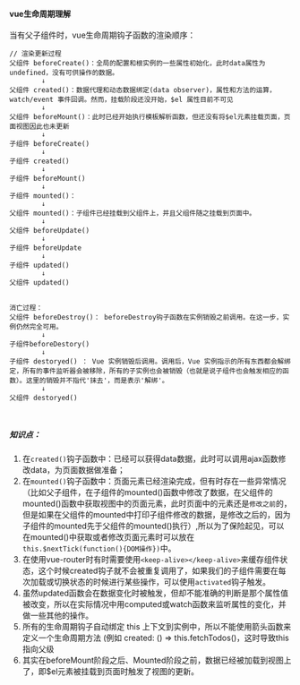 #### vue生命周期理解
当有父子组件时，vue生命周期钩子函数的渲染顺序：
```
// 渲染更新过程
父组件 beforeCreate()：全局的配置和根实例的一些属性初始化，此时data属性为undefined，没有可供操作的数据。
        ↓
父组件 created()：数据代理和动态数据绑定(data observer)，属性和方法的运算， watch/event 事件回调。然而，挂载阶段还没开始，$el 属性目前不可见
        ↓
父组件 beforeMount()：此时已经开始执行模板解析函数，但还没有将$el元素挂载页面，页面视图因此也未更新
        ↓
子组件 beforeCreate()
        ↓
子组件 created()
        ↓
子组件 beforeMount()
        ↓
子组件 mounted()：
        ↓
父组件 mounted()：子组件已经挂载到父组件上，并且父组件随之挂载到页面中。
        ↓
父组件 beforeUpdate()
        ↓
子组件 beforeUpdate
        ↓
子组件 updated()
        ↓
父组件 updated()


消亡过程：
父组件 beforeDestroy()： beforeDestroy钩子函数在实例销毁之前调用。在这一步，实例仍然完全可用。
        ↓
子组件beforeDestory()
        ↓
子组件 destoryed() ： Vue 实例销毁后调用。调用后，Vue 实例指示的所有东西都会解绑定，所有的事件监听器会被移除，所有的子实例也会被销毁（也就是说子组件也会触发相应的函数）。这里的销毁并不指代'抹去'，而是表示'解绑'。
        ↓
父组件 destoryed()

        
```
##### 知识点：
1. 在`created()`钩子函数中：已经可以获得data数据，此时可以调用ajax函数修改data，为页面数据做准备；    
2. 在`mounted()`钩子函数中：页面元素已经渲染完成，但有时存在一些异常情况（比如父子组件，在子组件的mounted()函数中修改了数据，在父组件的mounted()函数中获取视图中的页面元素，此时页面中的元素还是`修改之前`的，但是如果在父组件的mounted中打印子组件修改的数据，是修改之后的，因为子组件的mounted先于父组件的mounted()执行）,所以为了保险起见，可以在mounted()中获取或者修改页面元素时可以放在`this.$nextTick(function(){DOM操作})`中。    
3. 在使用vue-router时有时需要使用`<keep-alive></keep-alive>`来缓存组件状态，这个时候created钩子就不会被重复调用了，如果我们的子组件需要在每次加载或切换状态的时候进行某些操作，可以使用`activated`钩子触发。    
4. 虽然updated函数会在数据变化时被触发，但却不能准确的判断是那个属性值被改变，所以在实际情况中用computed或watch函数来监听属性的变化，并做一些其他的操作。    
5. 所有的生命周期钩子自动绑定 this 上下文到实例中，所以不能使用箭头函数来定义一个生命周期方法 (例如 created: () => this.fetchTodos()，这时导致this指向父级    
6. 其实在beforeMount阶段之后、Mounted阶段之前，数据已经被加载到视图上了，即$el元素被挂载到页面时触发了视图的更新。
